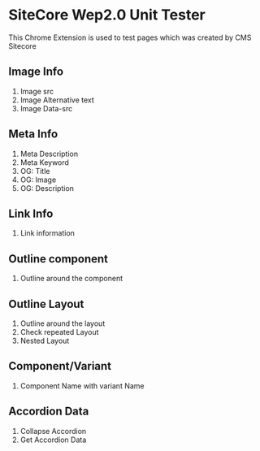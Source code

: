 # SiteCore Wep2.0 Unit Tester

This Chrome Extension is used to test pages which was created by CMS Sitecore

## Image Info
1. Image src
2. Image Alternative text
3. Image Data-src

## Meta Info
1. Meta Description
2. Meta Keyword
3. OG: Title
4. OG: Image
5. OG: Description

## Link Info
1. Link information

## Outline component
1. Outline around the component 

## Outline Layout
1. Outline around the layout
2. Check repeated Layout
3. Nested Layout 

## Component/Variant
1. Component Name with variant Name

## Accordion Data
1. Collapse Accordion
2. Get Accordion Data